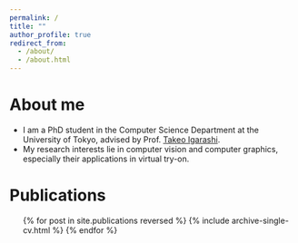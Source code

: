 ```yaml
---
permalink: /
title: ""
author_profile: true
redirect_from: 
  - /about/
  - /about.html
---
```


# About me

- I am a PhD student in the Computer Science Department at the University of Tokyo, advised by Prof. [Takeo Igarashi](https://www-ui.is.s.u-tokyo.ac.jp/~takeo/index.html).
- My research interests lie in computer vision and computer graphics, especially their applications in virtual try-on.


# Publications

<ul>{% for post in site.publications reversed %}
    {% include archive-single-cv.html %}
  {% endfor %}</ul>